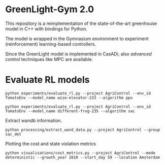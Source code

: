 # GreenLight-Gym 2.0

This repository is a reimplementation of the state-of-the-art greenhouse model in C++ with bindings for Python.

The model is wrapped in the Gymnasium environment to experiment (reinforcement) learning-based controllers.

Since the GreenLight model is implemented in CasADi, also *advanced* control techniques like MPC are available.

# Evaluate RL models

```shell
python experiments/evaluate_rl.py --project AgriControl --env_id TomatoEnv --model_name wise-elevator-233 --algorithm ppo
```

```shell
python experiments/evaluate_rl.py --project AgriControl --env_id TomatoEnv --model_name different-frog-235 --algorithm sac
```


Extract wandb information.

```shell
python processing/extract_wand_data.py --project AgriControl --group sac_det
```

Plotting the cost and state violation metrics 
```shell
python visualisations/cost_metrics.py --project AgriControl --mode deterministic --growth_year 2010 --start_day 59 --location Amsterdam
```
